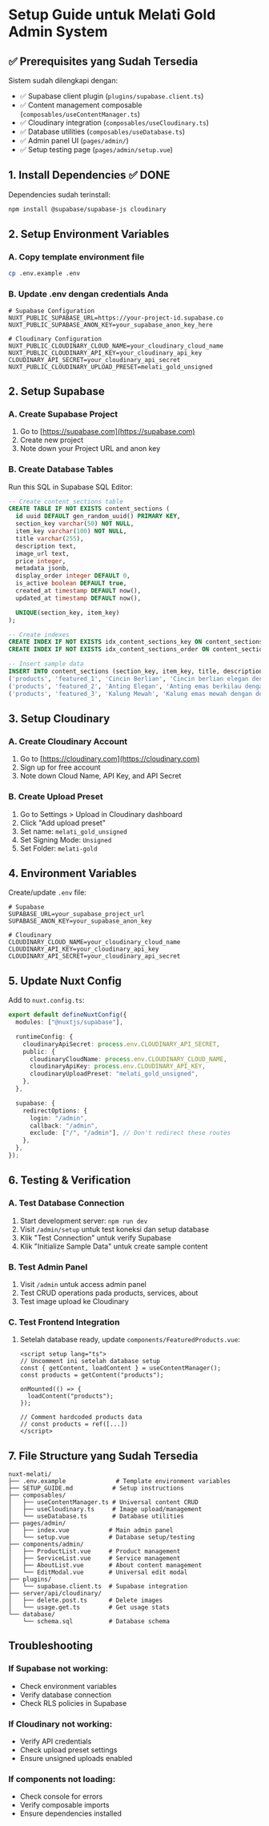 # Setup Guide untuk Melati Gold Admin System

## ✅ Prerequisites yang Sudah Tersedia

Sistem sudah dilengkapi dengan:

- ✅ Supabase client plugin (`plugins/supabase.client.ts`)
- ✅ Content management composable (`composables/useContentManager.ts`)
- ✅ Cloudinary integration (`composables/useCloudinary.ts`)
- ✅ Database utilities (`composables/useDatabase.ts`)
- ✅ Admin panel UI (`pages/admin/`)
- ✅ Setup testing page (`pages/admin/setup.vue`)

## 1. Install Dependencies ✅ DONE

Dependencies sudah terinstall:

```bash
npm install @supabase/supabase-js cloudinary
```

## 2. Setup Environment Variables

### A. Copy template environment file

```bash
cp .env.example .env
```

### B. Update .env dengan credentials Anda

```env
# Supabase Configuration
NUXT_PUBLIC_SUPABASE_URL=https://your-project-id.supabase.co
NUXT_PUBLIC_SUPABASE_ANON_KEY=your_supabase_anon_key_here

# Cloudinary Configuration
NUXT_PUBLIC_CLOUDINARY_CLOUD_NAME=your_cloudinary_cloud_name
NUXT_PUBLIC_CLOUDINARY_API_KEY=your_cloudinary_api_key
CLOUDINARY_API_SECRET=your_cloudinary_api_secret
NUXT_PUBLIC_CLOUDINARY_UPLOAD_PRESET=melati_gold_unsigned
```

## 2. Setup Supabase

### A. Create Supabase Project

1. Go to [https://supabase.com](https://supabase.com)
2. Create new project
3. Note down your Project URL and anon key

### B. Create Database Tables

Run this SQL in Supabase SQL Editor:

```sql
-- Create content_sections table
CREATE TABLE IF NOT EXISTS content_sections (
  id uuid DEFAULT gen_random_uuid() PRIMARY KEY,
  section_key varchar(50) NOT NULL,
  item_key varchar(100) NOT NULL,
  title varchar(255),
  description text,
  image_url text,
  price integer,
  metadata jsonb,
  display_order integer DEFAULT 0,
  is_active boolean DEFAULT true,
  created_at timestamp DEFAULT now(),
  updated_at timestamp DEFAULT now(),

  UNIQUE(section_key, item_key)
);

-- Create indexes
CREATE INDEX IF NOT EXISTS idx_content_sections_key ON content_sections(section_key, is_active);
CREATE INDEX IF NOT EXISTS idx_content_sections_order ON content_sections(section_key, display_order);

-- Insert sample data
INSERT INTO content_sections (section_key, item_key, title, description, image_url, price, metadata, display_order, is_active) VALUES
('products', 'featured_1', 'Cincin Berlian', 'Cincin berlian elegan dengan potongan modern, cocok untuk momen spesial.', '/img/ring.jpg', 4500000, '{"karat": "17K", "weight": "2.8 gr", "images": ["/img/ring.jpg", "/img/ring2.jpg"]}', 1, true),
('products', 'featured_2', 'Anting Elegan', 'Anting emas berkilau dengan desain timeless untuk tampilan anggun.', '/img/earrings1.jpg', 2800000, '{"karat": "16K", "weight": "2.1 gr", "images": ["/img/earrings1.jpg"]}', 2, true),
('products', 'featured_3', 'Kalung Mewah', 'Kalung emas mewah dengan detail halus yang menonjolkan pesona.', '/img/necklace.jpg', 5200000, '{"karat": "17K", "weight": "5.4 gr", "images": ["/img/necklace.jpg"]}', 3, true);
```

## 3. Setup Cloudinary

### A. Create Cloudinary Account

1. Go to [https://cloudinary.com](https://cloudinary.com)
2. Sign up for free account
3. Note down Cloud Name, API Key, and API Secret

### B. Create Upload Preset

1. Go to Settings > Upload in Cloudinary dashboard
2. Click "Add upload preset"
3. Set name: `melati_gold_unsigned`
4. Set Signing Mode: `Unsigned`
5. Set Folder: `melati-gold`

## 4. Environment Variables

Create/update `.env` file:

```env
# Supabase
SUPABASE_URL=your_supabase_project_url
SUPABASE_ANON_KEY=your_supabase_anon_key

# Cloudinary
CLOUDINARY_CLOUD_NAME=your_cloudinary_cloud_name
CLOUDINARY_API_KEY=your_cloudinary_api_key
CLOUDINARY_API_SECRET=your_cloudinary_api_secret
```

## 5. Update Nuxt Config

Add to `nuxt.config.ts`:

```typescript
export default defineNuxtConfig({
  modules: ["@nuxtjs/supabase"],

  runtimeConfig: {
    cloudinaryApiSecret: process.env.CLOUDINARY_API_SECRET,
    public: {
      cloudinaryCloudName: process.env.CLOUDINARY_CLOUD_NAME,
      cloudinaryApiKey: process.env.CLOUDINARY_API_KEY,
      cloudinaryUploadPreset: "melati_gold_unsigned",
    },
  },

  supabase: {
    redirectOptions: {
      login: "/admin",
      callback: "/admin",
      exclude: ["/", "/admin"], // Don't redirect these routes
    },
  },
});
```

## 6. Testing & Verification

### A. Test Database Connection

1. Start development server: `npm run dev`
2. Visit `/admin/setup` untuk test koneksi dan setup database
3. Klik "Test Connection" untuk verify Supabase
4. Klik "Initialize Sample Data" untuk create sample content

### B. Test Admin Panel

1. Visit `/admin` untuk access admin panel
2. Test CRUD operations pada products, services, about
3. Test image upload ke Cloudinary

### C. Test Frontend Integration

1. Setelah database ready, update `components/FeaturedProducts.vue`:

   ```vue
   <script setup lang="ts">
   // Uncomment ini setelah database setup
   const { getContent, loadContent } = useContentManager();
   const products = getContent("products");

   onMounted(() => {
     loadContent("products");
   });

   // Comment hardcoded products data
   // const products = ref([...])
   </script>
   ```

## 7. File Structure yang Sudah Tersedia

```
nuxt-melati/
├── .env.example              # Template environment variables
├── SETUP_GUIDE.md           # Setup instructions
├── composables/
│   ├── useContentManager.ts # Universal content CRUD
│   ├── useCloudinary.ts     # Image upload/management
│   └── useDatabase.ts       # Database utilities
├── pages/admin/
│   ├── index.vue           # Main admin panel
│   └── setup.vue           # Database setup/testing
├── components/admin/
│   ├── ProductList.vue     # Product management
│   ├── ServiceList.vue     # Service management
│   ├── AboutList.vue       # About content management
│   └── EditModal.vue       # Universal edit modal
├── plugins/
│   └── supabase.client.ts  # Supabase integration
├── server/api/cloudinary/
│   ├── delete.post.ts      # Delete images
│   └── usage.get.ts        # Get usage stats
└── database/
    └── schema.sql          # Database schema
```

## Troubleshooting

### If Supabase not working:

- Check environment variables
- Verify database connection
- Check RLS policies in Supabase

### If Cloudinary not working:

- Verify API credentials
- Check upload preset settings
- Ensure unsigned uploads enabled

### If components not loading:

- Check console for errors
- Verify composable imports
- Ensure dependencies installed
